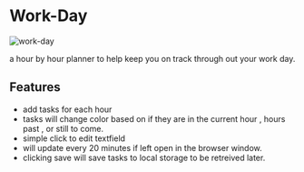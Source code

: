 # Work-Day
![work-day](https://user-images.githubusercontent.com/87498548/131248152-8a7d5a1f-38c5-4cf6-a633-66a122e81fcc.PNG)

a hour by hour planner to help keep you on track through out your work day.

## Features 
- add tasks for each hour
- tasks will change color based on if they are in the current hour , hours past , or still to come.
- simple click to edit textfield
- will update every 20 minutes if left open in the browser window.
- clicking save will save tasks to local storage to be retreived later.


